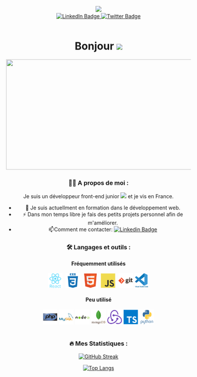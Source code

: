 <div id="header" align="center">
  <img src="https://media.giphy.com/media/M9gbBd9nbDrOTu1Mqx/giphy.gif" width="100"/>
  <div id="badges">
  <a href="https://www.linkedin.com/in/alexandre-benoît-fontaine/">
    <img src="https://img.shields.io/badge/LinkedIn-blue?style=for-the-badge&logo=linkedin&logoColor=white" alt="LinkedIn Badge"/>
  </a>
  <a href="https://twitter.com/kazimor5">
    <img src="https://img.shields.io/badge/Twitter-blue?style=for-the-badge&logo=twitter&logoColor=white" alt="Twitter Badge"/>
  </a>
</div>
<img src="https://komarev.com/ghpvc/?username=kazimor-5&style=flat-square&color=blue" alt=""/>
<h1>
  Bonjour
  <img src="https://media.giphy.com/media/hvRJCLFzcasrR4ia7z/giphy.gif" width="30px"/>
    <br>
</h1>
  <div align="center">
  <img src="https://media.giphy.com/media/vhVqGkxDYxAaRbOWVp/giphy.gif" width="600" height="300"/>
</div>
  
  ### :man_technologist: A propos de moi :
  
  Je suis un développeur front-end junior <img src="https://media.giphy.com/media/WUlplcMpOCEmTGBtBW/giphy.gif" width="30"> et je vis en France.
  
  - :telescope: Je suis actuellment en formation dans le développement web.
  - :zap: Dans mon temps libre je fais des petits projets personnel afin de m'améliorer.
  - :mailbox:Comment me contacter: [![Linkedin Badge](https://img.shields.io/badge/-alexandre-blue?style=flat&logo=Linkedin&logoColor=white)](https://www.linkedin.com/in/alexandre-benoît-fontaine/)
  
  ### :hammer_and_wrench: Langages et outils :
  <div>
    <h4>Fréquemment utilisés</h4>
    <img src="https://github.com/devicons/devicon/blob/master/icons/react/react-original-wordmark.svg" title="React.js" alt="React.js" width="40" height="40"/>&nbsp;
    <img src="https://github.com/devicons/devicon/blob/master/icons/css3/css3-plain-wordmark.svg"  title="CSS3" alt="CSS" width="40" height="40"/>&nbsp;
    <img src="https://github.com/devicons/devicon/blob/master/icons/html5/html5-original.svg" title="HTML5" alt="HTML" width="40" height="40"/>&nbsp;
    <img src="https://github.com/devicons/devicon/blob/master/icons/javascript/javascript-original.svg" title="JavaScript" alt="JavaScript" width="40"              height="40"/>&nbsp;
    <img src="https://github.com/devicons/devicon/blob/master/icons/git/git-original-wordmark.svg" title="Git" **alt="Git" width="40" height="40"/>
    <img src="https://github.com/devicons/devicon/blob/master/icons/vscode/vscode-original-wordmark.svg" title="VSCode" **alt="VSCode" width="40" height="40"/>
    <h4>Peu utilisé</h4>
    <img src="https://github.com/devicons/devicon/blob/master/icons/php/php-original.svg" title="PHP" **alt="PHP" width="40" height="40"/>
    <img src="https://github.com/devicons/devicon/blob/master/icons/mysql/mysql-original-wordmark.svg" title="MySQL" **alt="MySQL" width="40" height="40"/>
    <img src="https://github.com/devicons/devicon/blob/master/icons/nodejs/nodejs-original-wordmark.svg" title="NodeJS" **alt="NodeJS" width="40" height="40"/>
    <img src="https://github.com/devicons/devicon/blob/master/icons/mongodb/mongodb-original-wordmark.svg" title="MongoDB" **alt="MongoDB" width="40" height="40"/>
    <img src="https://github.com/devicons/devicon/blob/master/icons/redux/redux-original.svg" title="Redux" **alt="Redux" width="40" height="40"/>
    <img src="https://github.com/devicons/devicon/blob/master/icons/typescript/typescript-original.svg" title="TypeScript" **alt="TypeScript" width="40" height="40"/>
    <img src="https://github.com/devicons/devicon/blob/master/icons/python/python-original-wordmark.svg" title="Python" **alt="Python" width="40" height="40"/>
  </div>
  <br>
  
 ### :fire: Mes Statistiques :
  
  [![GitHub Streak](http://github-readme-streak-stats.herokuapp.com?user=kazimor-5&theme=dark&hide_border=true&date_format=j%20M%5B%20Y%5D)](https://git.io/streak-stats)
  
  [![Top Langs](https://github-readme-stats.vercel.app/api/top-langs/?username=kazimor-5&layout=compact&theme=vision-friendly-dark)](https://github.com/anuraghazra/github-readme-stats)
</div>
